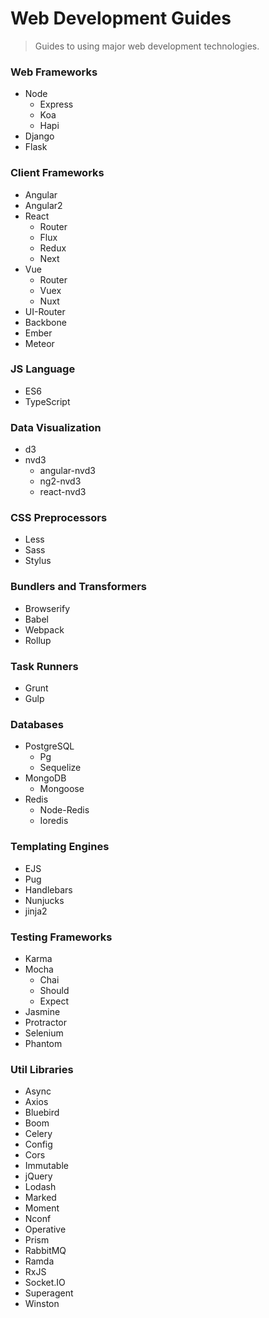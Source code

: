 # Web Development Guides
> Guides to using major web development technologies.

### Web Frameworks

* Node
    * Express
    * Koa
    * Hapi
* Django
* Flask

### Client Frameworks

* Angular
* Angular2
* React
    * Router
    * Flux
    * Redux
    * Next
* Vue
    * Router
    * Vuex
    * Nuxt
* UI-Router
* Backbone
* Ember
* Meteor

### JS Language

* ES6
* TypeScript

### Data Visualization

* d3
* nvd3
    * angular-nvd3
    * ng2-nvd3
    * react-nvd3

### CSS Preprocessors

* Less
* Sass
* Stylus

### Bundlers and Transformers

* Browserify
* Babel
* Webpack
* Rollup

### Task Runners

* Grunt
* Gulp

### Databases

* PostgreSQL
    * Pg
    * Sequelize
* MongoDB
    * Mongoose
* Redis
    * Node-Redis
    * Ioredis

### Templating Engines

* EJS
* Pug
* Handlebars
* Nunjucks
* jinja2

### Testing Frameworks

* Karma
* Mocha
    * Chai
    * Should
    * Expect
* Jasmine
* Protractor
* Selenium
* Phantom

### Util Libraries

* Async
* Axios
* Bluebird
* Boom
* Celery
* Config
* Cors
* Immutable
* jQuery
* Lodash
* Marked
* Moment
* Nconf
* Operative
* Prism
* RabbitMQ
* Ramda
* RxJS
* Socket.IO
* Superagent
* Winston

